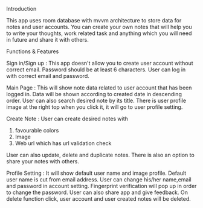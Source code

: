 Introduction

This app uses room database with mvvm architecture to store data for notes and user 
accounts. You can create your own notes that will help you to write your thoughts, work 
related task and anything which you will need in future and share it with others.

Functions & Features

Sign in/Sign up : 
This app doesn't allow you to create user account without correct email.
Password should be at least 6 characters. User can log in with correct email and password.

Main Page : 
This will show note data related to user account that has been 
logged in. Data will be shown according to created date in descending order. User can also 
search desired note by its title. There is user profile image at the right top when
you click it, it will go to user profile setting.

Create Note : 
    User can create desired notes with 
1. favourable colors 
2. Image
3. Web url which has url validation check

User can also update, delete and duplicate notes. There is also an option to share
your notes with others.

Profile Setting : 
    It will show default user name and image profile. Default user name is cut from email address.
User can change his/her name,email and password in account setting. Fingerprint 
verification will pop up in order to change the password. User can also share app and
give feedback. On delete function click, user account and user created notes will be deleted.
    
    








    
     

        
